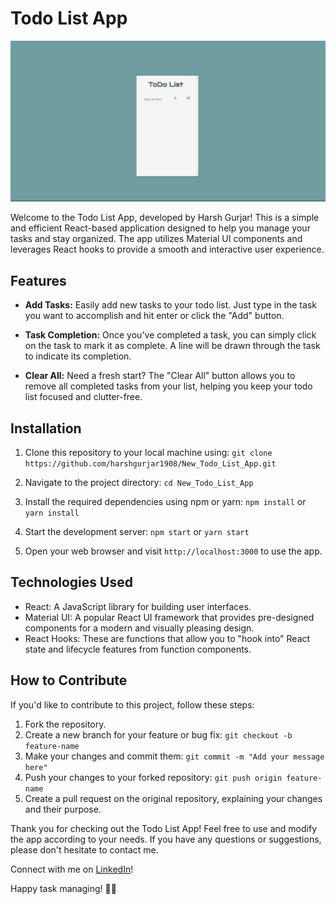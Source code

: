 # Todo List App

![App Screenshot](preview\screenshot.png)

Welcome to the Todo List App, developed by Harsh Gurjar! This is a simple and efficient React-based application designed to help you manage your tasks and stay organized. The app utilizes Material UI components and leverages React hooks to provide a smooth and interactive user experience.

## Features

- **Add Tasks:** Easily add new tasks to your todo list. Just type in the task you want to accomplish and hit enter or click the "Add" button.

- **Task Completion:** Once you've completed a task, you can simply click on the task to mark it as complete. A line will be drawn through the task to indicate its completion.

- **Clear All:** Need a fresh start? The "Clear All" button allows you to remove all completed tasks from your list, helping you keep your todo list focused and clutter-free.

## Installation

1. Clone this repository to your local machine using:
```git clone https://github.com/harshgurjar1908/New_Todo_List_App.git```

2. Navigate to the project directory:
```cd New_Todo_List_App```

3. Install the required dependencies using npm or yarn:
```npm install```
or
```yarn install```

4. Start the development server:
`npm start`
or
`yarn start`
5. Open your web browser and visit `http://localhost:3000` to use the app.

## Technologies Used

- React: A JavaScript library for building user interfaces.
- Material UI: A popular React UI framework that provides pre-designed components for a modern and visually pleasing design.
- React Hooks: These are functions that allow you to "hook into" React state and lifecycle features from function components.

## How to Contribute

If you'd like to contribute to this project, follow these steps:

1. Fork the repository.
2. Create a new branch for your feature or bug fix:
`git checkout -b feature-name`
3. Make your changes and commit them:
`git commit -m "Add your message here"`
4. Push your changes to your forked repository:
`git push origin feature-name`
5. Create a pull request on the original repository, explaining your changes and their purpose.


Thank you for checking out the Todo List App! Feel free to use and modify the app according to your needs. If you have any questions or suggestions, please don't hesitate to contact me.

Connect with me on [LinkedIn](https://www.linkedin.com/in/harsh-gurjar-389ab6157/)!

Happy task managing! 📝✅
